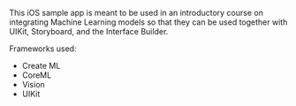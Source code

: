 This iOS sample app is meant to be used in an introductory course on integrating Machine Learning models so that they can be used together with UIKit, Storyboard, and the Interface Builder. 

Frameworks used:
- Create ML
- CoreML
- Vision
- UIKit
